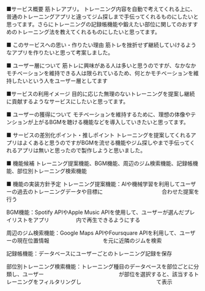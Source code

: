 ■サービス概要
筋トレアプリ。
トレーニング内容を自動で考えてくれる上に、普通のトレーニングアプリと違ってジム探しまで手伝ってくれるものにしたいと思ってます。さらにトレーニングの記録帳機能や鍛えたい部位に関してのおすすめのトレーニング法を教えてくれるものにしたいと思ってます。

■ このサービスへの思い・作りたい理由
筋トレを挫折せず継続していけるようなアプリを作りたいと思って考案しました。

■ ユーザー層について
筋トレに興味がある人は多いと思うのですが、なかなかモチベーションを維持できる人は限られているため、何とかモチベーションを維持したいという人をユーザー層としてます

■サービスの利用イメージ
目的に応じた無理のないトレーニングを提案し継続に貢献するようなサービスにしたいと思ってます。

■ ユーザーの獲得について
モチベーションを維持するために、理想の体像やテンションが上がるBGMを聴ける機能などを導入していきたいと思ってます。

■ サービスの差別化ポイント・推しポイント
トレーニングを提案してくれるアプリはよくあると思うのですがBGMを流せる機能やジム探しやまで手伝ってくれるアプリは無いと思ったので製作しようと思いました。

■ 機能候補
トレーニング提案機能、BGM機能、周辺のジム検索機能、記録帳機能、部位別トレーニング検索機能

■ 機能の実装方針予定
トレーニング提案機能：AIや機械学習を利用してユーザーの過去のトレーニングデータや目標に　　　　　　　　　　　合わせた提案を行う

BGM機能：Spotify APIやApple Music APIを使用して、ユーザーが選んだプレイリストをアプリ　　　　　内で再生できるようにする

周辺のジム検索機能：Google Maps APIやFoursquare APIを利用して、ユーザーの現在位置情報　　　　　　　　　　を元に近隣のジムを検索

記録帳機能：データベースにユーザーごとのトレーニング記録を保存

部位別トレーニング検索機能：トレーニング種目のデータベースを部位ごとに分類し、ユーザー　　　　　　　　　　　　　　が部位を選択すると、該当するトレーニングをフィルタリングし　　　　　　　　　　　　　　て表示